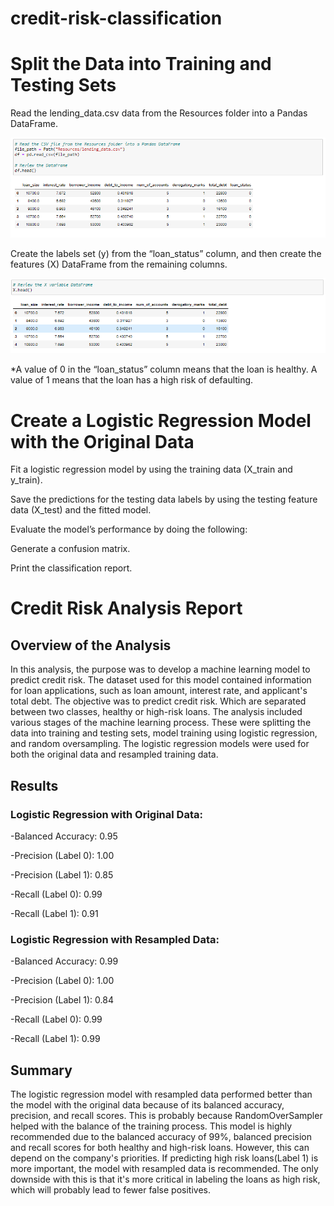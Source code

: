 # credit-risk-classification

# Split the Data into Training and Testing Sets

Read the lending_data.csv data from the Resources folder into a Pandas DataFrame.

![Alt text](image.png)

Create the labels set (y) from the “loan_status” column, and then create the features (X) DataFrame from the remaining columns.

![Alt text](image-1.png)

*A value of 0 in the “loan_status” column means that the loan is healthy. A value of 1 means that the loan has a high risk of defaulting.


# Create a Logistic Regression Model with the Original Data

Fit a logistic regression model by using the training data (X_train and y_train).

Save the predictions for the testing data labels by using the testing feature data (X_test) and the fitted model.

Evaluate the model’s performance by doing the following:

Generate a confusion matrix.

Print the classification report.

# Credit Risk Analysis Report

## Overview of the Analysis

In this analysis, the purpose was to develop a machine learning model to predict credit risk.  The dataset used for this model contained information for loan applications, such as loan amount, interest rate, and applicant's total debt. The objective was to predict credit risk.  Which are separated between two classes, healthy or high-risk loans. The analysis included various stages of the machine learning process.  These were splitting the data into training and testing sets, model training using logistic regression, and random oversampling.  The logistic regression models were used for both the original data and resampled training data.


## Results

### Logistic Regression with Original Data:

-Balanced Accuracy: 0.95

-Precision (Label 0): 1.00

-Precision (Label 1): 0.85

-Recall (Label 0): 0.99

-Recall (Label 1): 0.91


### Logistic Regression with Resampled Data:

-Balanced Accuracy: 0.99

-Precision (Label 0): 1.00

-Precision (Label 1): 0.84

-Recall (Label 0): 0.99

-Recall (Label 1): 0.99


## Summary

The logistic regression model with resampled data performed better than the model with the original data because of its balanced accuracy, precision, and recall scores.  This is probably because RandomOverSampler helped with the balance of the training process.  This model is highly recommended due to the balanced accuracy of 99%, balanced precision and recall scores for both healthy and high-risk loans.  However, this can depend on the company's priorities.  If predicting high risk loans(Label 1) is more important, the model with resampled data is recommended.  The only downside with this is that it's more critical in labeling the loans as high risk, which will probably lead to fewer false positives.

